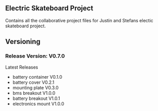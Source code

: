 ## Electric Skateboard Project

Contains all the collaborative project files for Justin and Stefans
electic skateboard project.

## Versioning
### Release Version: V0.7.0
Latest Releases
  - battery container	V0.1.0
  - battery cover	V0.2.1
  - mounting plate	V0.3.0
  - bms breakout	V1.0.0
  - battery breakout    V1.0.1
  - electronics mount V1.0.0
